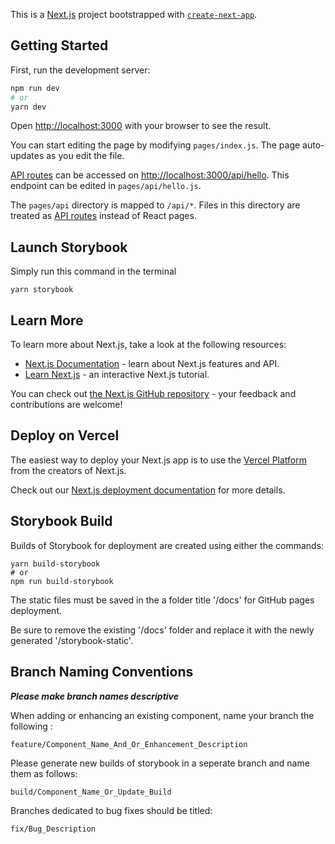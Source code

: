 This is a [Next.js](https://nextjs.org/) project bootstrapped with [`create-next-app`](https://github.com/vercel/next.js/tree/canary/packages/create-next-app).

## Getting Started

First, run the development server:

```bash
npm run dev
# or
yarn dev
```

Open [http://localhost:3000](http://localhost:3000) with your browser to see the result.

You can start editing the page by modifying `pages/index.js`. The page auto-updates as you edit the file.

[API routes](https://nextjs.org/docs/api-routes/introduction) can be accessed on [http://localhost:3000/api/hello](http://localhost:3000/api/hello). This endpoint can be edited in `pages/api/hello.js`.

The `pages/api` directory is mapped to `/api/*`. Files in this directory are treated as [API routes](https://nextjs.org/docs/api-routes/introduction) instead of React pages.

## Launch Storybook

Simply run this command in the terminal

```
yarn storybook
```

## Learn More

To learn more about Next.js, take a look at the following resources:

- [Next.js Documentation](https://nextjs.org/docs) - learn about Next.js features and API.
- [Learn Next.js](https://nextjs.org/learn) - an interactive Next.js tutorial.

You can check out [the Next.js GitHub repository](https://github.com/vercel/next.js/) - your feedback and contributions are welcome!

## Deploy on Vercel

The easiest way to deploy your Next.js app is to use the [Vercel Platform](https://vercel.com/new?utm_medium=default-template&filter=next.js&utm_source=create-next-app&utm_campaign=create-next-app-readme) from the creators of Next.js.

Check out our [Next.js deployment documentation](https://nextjs.org/docs/deployment) for more details.

## Storybook Build

Builds of Storybook for deployment are created using either the commands:
```
yarn build-storybook
# or
npm run build-storybook
```
The static files must be saved in the a folder title '/docs' for GitHub pages deployment. 

Be sure to remove the existing '/docs' folder and replace it with the newly generated '/storybook-static'.

## Branch Naming Conventions
___Please make branch names descriptive___

When adding or enhancing an existing component, name your branch the following :
```
feature/Component_Name_And_Or_Enhancement_Description
```
Please generate new builds of storybook in a seperate branch and name them as follows:
```
build/Component_Name_Or_Update_Build
```
Branches dedicated to bug fixes should be titled:
```
fix/Bug_Description
```